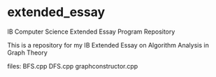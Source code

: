 # extended_essay
IB Computer Science Extended Essay Program Repository

This is a repository for my IB Extended Essay on Algorithm Analysis in Graph Theory

files:
BFS.cpp
DFS.cpp
graphconstructor.cpp 

